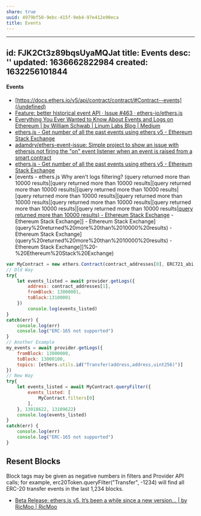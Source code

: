 ```yaml
---
share: true
uuid: 4979bf50-9ebc-415f-9eb4-97e412e90eca
title: Events
---
```

---
id: FJK2Ct3z89bqsUyaMQJat
title: Events
desc: ''
updated: 1636662822984
created: 1632256101844
---

#### Events

* [https://docs.ethers.io/v5/api/contract/contract/#Contract--events](/undefined)
* [Feature: better historical event API · Issue #463 · ethers-io/ethers.js](https://github.com/ethers-io/ethers.js/issues/463)
* [Everything You Ever Wanted to Know About Events and Logs on Ethereum | by William Schwab | Linum Labs Blog | Medium](https://medium.com/linum-labs/everything-you-ever-wanted-to-know-about-events-and-logs-on-ethereum-fec84ea7d0a5)
* [ethers.js - Get number of all the past events using ethers v5 - Ethereum Stack Exchange](https://ethereum.stackexchange.com/questions/91966/get-number-of-all-the-past-events-using-ethers-v5)
* [adamdry/ethers-event-issue: Simple project to show an issue with ethersjs not firing the "on" event listener when an event is raised from a smart contract](https://github.com/adamdry/ethers-event-issue)
* [ethers.js - Get number of all the past events using ethers v5 - Ethereum Stack Exchange](https://ethereum.stackexchange.com/questions/91966/get-number-of-all-the-past-events-using-ethers-v5)
* [events - ethers.js Why aren't logs filtering? (query returned more than 10000 results|[query returned more than 10000 results|[query returned more than 10000 results|[query returned more than 10000 results|[query returned more than 10000 results|[query returned more than 10000 results|[query returned more than 10000 results|[query returned more than 10000 results|[query returned more than 10000 results|[query returned more than 10000 results) - Ethereum Stack Exchange](/undefined) - Ethereum Stack Exchange]] - Ethereum Stack Exchange](query%20returned%20more%20than%2010000%20results) - Ethereum Stack Exchange](query%20returned%20more%20than%2010000%20results) - Ethereum Stack Exchange]]%20-%20Ethereum%20Stack%20Exchange)

``` javascript
var MyContract = new ethers.Contract(contract_addresses[0], ERC721_abi, provider)
// Old Way
try{
    let events_listed = await provider.getLogs({
        address: contract_addresses[1],
        fromBlock: 13000001,
        toBlock:13100001
    })
        console.log(events_listed)
}
catch(err) {
    console.log(err)
    console.log("ERC-165 not supported")
}
// Another Example
my_events = await provider.getLogs({
    fromBlock: 13000000,
    toBlock: 13000100,
    topics: [ethers.utils.id("Transfer(address,address,uint256)")]
})
// New Way
try{
    let events_listed = await MyContract.queryFilter({
        events_listed: [
            MyContract.filters[0]
        ],
    }, 13018622, 13109622)
    console.log(events_listed)
}
catch(err) {
    console.log(err)
    console.log("ERC-165 not supported")
}

```


## Resent Blocks

Block tags may be given as negative numbers in filters and Provider API calls; for example, erc20Token.queryFilter("Transfer", -1234) will find all ERC-20 transfer events in the last 1,234 blocks.
  * [Beta Release: ethers.js v5. It’s been a while since a new version… | by RicMoo | RicMoo](https://blog.ricmoo.com/beta-release-ethers-js-v5-59d0db222d7b)